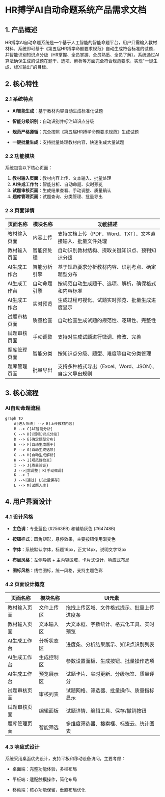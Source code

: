 # HR搏学AI自动命题系统产品需求文档

## 1. 产品概述

HR搏学AI自动命题系统是一个基于人工智能的智能命题平台，用户只需输入教材材料，系统即可基于《第五届HR搏学命题要求规范》自动生成符合标准的试题，并智能识别知识点分级（HR掌握、全员掌握、全员熟悉、全员了解）。系统通过AI算法确保生成的试题在题干、选项、解析等方面完全符合规范要求，实现"一键生成，标准输出"的目标。

## 2. 核心特性

### 2.1 系统特点

* **AI智能生成**：基于教材内容自动生成标准化试题

* **智能分级识别**：自动识别并标注知识点分级

* **规范严格遵循**：完全按照《第五届HR搏学命题要求规范》生成试题

* **一键批量生成**：支持批量处理教材内容，快速生成大量试题

### 2.2 功能模块

系统包含以下核心页面：

1. **教材输入页面**：教材内容上传、文本输入、批量处理
2. **AI生成工作台**：智能分析、自动命题、实时预览
3. **试题审核页面**：生成结果查看、手动调整、质量确认
4. **题库管理页面**：试题查询、分类管理、批量导出

### 2.3 页面详情

| 页面名称     | 模块名称     | 功能描述                                   |
| -------- | -------- | -------------------------------------- |
| 教材输入页面   | 内容上传     | 支持文档上传（PDF、Word、TXT）、文本直接输入、批量文件处理 |
| 教材输入页面   | 智能预处理    | 自动识别教材结构、提取关键知识点、预判知识分级              |
| AI生成工作台  | 智能分析引擎   | 基于规范要求分析教材内容、识别考点、确定题型分布             |
| AI生成工作台  | 自动命题引擎   | 按规范自动生成题干、选项、解析，确保格式和内容标准            |
| AI生成工作台  | 实时预览     | 生成过程可视化、试题实时预览、批量生成进度显示              |
| 试题审核页面   | 质量检查     | 自动检查生成试题的规范性、逻辑性、完整性                 |
| 试题审核页面   | 手动调整     | 支持对生成试题进行微调、修改、完善                    |
| 题库管理页面   | 智能分类     | 按知识点分级、题型、难度等自动分类管理                  |
| 题库管理页面   | 批量导出     | 支持多种格式导出（Excel、Word、JSON）、自定义导出规则   |

## 3. 核心流程

### AI自动命题流程

```mermaid
graph TD
    A[进入系统] --> B[上传教材内容]
    B --> C[AI智能分析]
    C --> D[识别知识点分级]
    D --> E[确定题型分布]
    E --> F[自动生成题干]
    F --> G[自动生成选项]
    G --> H[自动生成解析]
    H --> I[规范性检查]
    I --> J{质量验证}
    J -->|需调整| K[手动微调]
    K --> I
    J -->|通过| L[批量保存]
    L --> M[试题入库]
```

## 4. 用户界面设计

### 4.1 设计风格

* **主色调**：专业蓝色 (#2563EB) 和辅助灰色 (#64748B)

* **按钮样式**：圆角矩形，悬停效果，主要按钮使用渐变色

* **字体**：系统默认字体，标题16px，正文14px，说明文字12px

* **布局风格**：左侧导航 + 主内容区域，卡片式设计，响应式布局

* **图标风格**：线性图标，统一风格，支持主题色彩

### 4.2 页面设计概览

| 页面名称     | 模块名称   | UI元素                     |
| -------- | ------ | ------------------------ |
| 教材输入页面   | 文件上传区  | 拖拽上传区域、文件格式提示、批量上传进度条    |
| 教材输入页面   | 文本输入区  | 大文本框、字数统计、格式化工具、实时预览     |
| AI生成工作台  | 分析状态区  | 进度条、分析结果展示、知识点识别列表       |
| AI生成工作台  | 生成控制区  | 参数设置面板、生成按钮、批量操作选项       |
| AI生成工作台  | 预览展示区  | 试题卡片、实时更新、分级标签、质量评分      |
| 试题审核页面   | 审核列表   | 试题网格、筛选器、批量操作、质量指标显示     |
| 试题审核页面   | 编辑面板   | 试题详情、编辑工具、保存/撤销按钮        |
| 题库管理页面   | 智能筛选   | 多维度筛选器、搜索框、标签云、统计图表      |

### 4.3 响应式设计

系统采用桌面优先设计，支持平板和移动设备访问。主要考虑：

* 桌面端：完整功能体验，多栏布局

* 平板端：适配触摸操作，简化布局

* 移动端：核心功能保留，垂直布局优化

